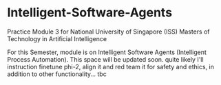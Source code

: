 # Intelligent-Software-Agents
Practice Module 3 for National University of Singapore (ISS) Masters of Technology in Artificial Intelligence

For this Semester, module is on Intelligent Software Agents (Intelligent Process Automation). This space will be updated soon.
quite likely I'll instruction finetune phi-2, align it and red team it for safety and ethics, in addition to other functionality... tbc

